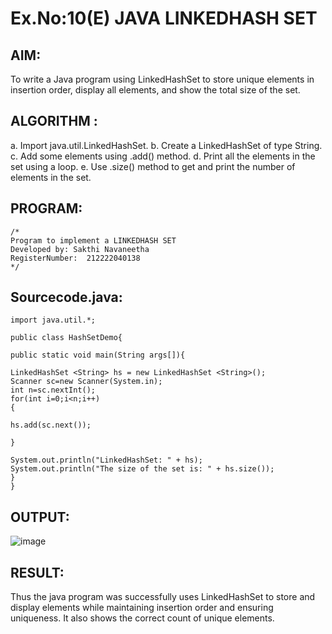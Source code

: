 # Ex.No:10(E)  JAVA LINKEDHASH SET

## AIM:
To write a Java program using LinkedHashSet to store unique elements in insertion order, display all elements, and show the total size of the set.
## ALGORITHM :
a.	Import java.util.LinkedHashSet.
b.	Create a LinkedHashSet of type String.
c.	Add some elements using .add() method.
d.	Print all the elements in the set using a loop.
e.	Use .size() method to get and print the number of elements in the set.



## PROGRAM:
 ```
/*
Program to implement a LINKEDHASH SET
Developed by: Sakthi Navaneetha
RegisterNumber:  212222040138
*/
```

## Sourcecode.java:

```
import java.util.*;

public class HashSetDemo{

public static void main(String args[]){

LinkedHashSet <String> hs = new LinkedHashSet <String>();
Scanner sc=new Scanner(System.in);
int n=sc.nextInt();
for(int i=0;i<n;i++)
{
    
hs.add(sc.next());

}

System.out.println("LinkedHashSet: " + hs);  
System.out.println("The size of the set is: " + hs.size());  
}
}
```





## OUTPUT:

![image](https://github.com/user-attachments/assets/1c5f5776-53ea-4b47-9779-73d8a3c1d9ba)


## RESULT:

Thus the java program was successfully uses LinkedHashSet to store and display elements while maintaining insertion order and ensuring uniqueness. It also shows the correct count of unique elements. 
